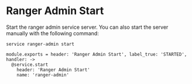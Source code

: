 
# Ranger Admin Start

Start the ranger admin service server. You can also start the server
manually with the following command:

```
service ranger-admin start
```

    module.exports = header: 'Ranger Admin Start', label_true: 'STARTED', handler: ->
      @service.start
        header: 'Ranger Admin Start'
        name: 'ranger-admin'
